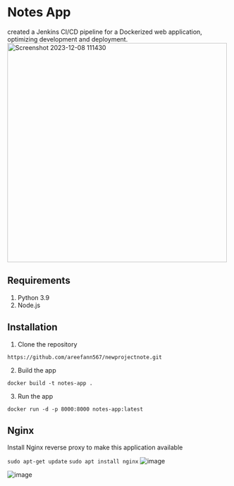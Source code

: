 # Notes App
created a Jenkins CI/CD pipeline for a Dockerized web application, optimizing development and deployment.
<img width="498" alt="Screenshot 2023-12-08 111430" src="https://github.com/areefann567/newprojectnote/assets/120305645/5dbecf59-3da8-4deb-adce-55cc8b51c8d6">


## Requirements
1. Python 3.9
2. Node.js
   

## Installation
1. Clone the repository
```
https://github.com/areefann567/newprojectnote.git
```

2. Build the app
```
docker build -t notes-app .
```

3. Run the app
```
docker run -d -p 8000:8000 notes-app:latest
```

## Nginx

Install Nginx reverse proxy to make this application available

`sudo apt-get update`
`sudo apt install nginx`
![image](https://github.com/areefann567/newprojectnote/assets/120305645/f121a5c4-f761-4f30-b724-75cb1ad682df)

![image](https://github.com/areefann567/newprojectnote/assets/120305645/1aa9b507-f546-4502-bfc2-5d141b4f97af)
